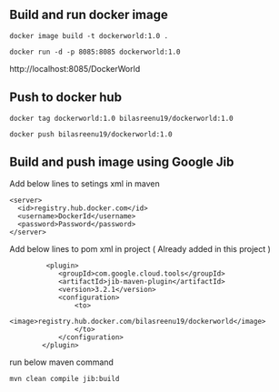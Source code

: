 
## Build and run docker image

    docker image build -t dockerworld:1.0 .

    docker run -d -p 8085:8085 dockerworld:1.0

http://localhost:8085/DockerWorld

## Push to docker hub

    docker tag dockerworld:1.0 bilasreenu19/dockerworld:1.0

    docker push bilasreenu19/dockerworld:1.0


## Build and push image using Google Jib

Add below lines to setings xml in maven

    <server>
      <id>registry.hub.docker.com</id>
      <username>DockerId</username>
      <password>Password</password>
    </server>

Add below lines to pom xml in project ( Already added in this project )

             <plugin>
				<groupId>com.google.cloud.tools</groupId>
				<artifactId>jib-maven-plugin</artifactId>
				<version>3.2.1</version>
				<configuration>
					<to>
						<image>registry.hub.docker.com/bilasreenu19/dockerworld</image>
					</to>
				</configuration>
			</plugin>

run below maven command
			
    mvn clean compile jib:build


